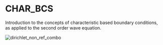 # CHAR_BCS
Introduction to the concepts of characteristic based boundary conditions, as applied to the second order wave equation.

![dirichlet_non_ref_combo](https://github.com/user-attachments/assets/0a7e91ce-8dc6-4e79-949f-2d485023f109)

